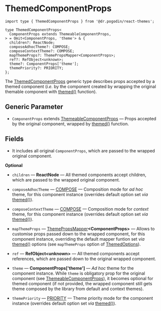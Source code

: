 # ThemedComponentProps
[ThemedComponentProps]: themedcomponentprops
```tsx
import type { ThemedComponentProps } from '@dr.pogodin/react-themes';

type ThemedComponentProps<
  ComponentProps extends ThemeableComponentProps,
> = Omit<ComponentProps, 'theme'> & {
  children?: ReactNode;
  composeAdhocTheme?: COMPOSE;
  composeContextTheme?: COMPOSE;
  mapThemeProps?: ThemePropsMapper<ComponentProps>;
  ref?: RefObject<unknown>;
  theme?: ComponentProps['theme'];
  themePriority?: PRIORITY;
};
```
The [ThemedComponentProps] generic type describes props accepted by a themed
component (_i.e._ by the component created by wrapping the original themable
component with [themed()] function).

## Generic Parameter
- `ComponentProps` extends [ThemeableComponentProps] &mdash; Props accepted by
  the original component, wrapped by [themed()] function.

## Fields
- It includes all original `ComponentProps`, which are passed to the wrapped
  original component.

**Optional**

- `children` &mdash; **ReactNode** &mdash; All themed components accept children,
  which are passed to the wrapped original component.

- `composeAdhocTheme` &mdash; [COMPOSE] &mdash; Composition mode for _ad hoc_
  theme, for this component instance (overrides default option set _via_ [themed()]).

- `composeContextTheme` &mdash; [COMPOSE] &mdash; Composition mode for _context_
  theme, for this component instance (overrides default option set _via_ [themed()]).

- `mapThemeProps` &mdash; [ThemePropsMapper]**&lt;ComponentProps&gt;** &mdash;
  Allows to customise props passed down to the wrapped component, for this component
  instance, overriding the default mapper funtion set _via_ [themed()] options
  (see `mapThemeProps` option of [ThemedOptions]).

- `ref` &mdash; **RefObject&lt;unknown&gt;** &mdash; All themed components
  accept references, which are passed down to the original wrapped component.

- `theme` &mdash; **ComponentProps['theme']** &mdash; _Ad hoc_ theme for
  the component instance. While `theme` is obligatory prop for the original
  component (see [ThemeableComponentProps]), it becomes optional for themed
  component (if not provided, the wrapped component still gets theme composed
  by the library from default and context themes).

- `themePriority` &mdash; [PRIORITY] &mdash; Theme priority mode for
  the component instance (overrides default option set _via_ [themed()]).

[COMPOSE]: /docs/api/enums/compose
[PRIORITY]: /docs/api/enums/priority
[ThemeableComponentProps]: /docs/api/types/themeablecomponentprops
[themed()]: /docs/api/functions/themed
[ThemedOptions]: themedoptions
[ThemePropsMapper]: themepropsmapper
